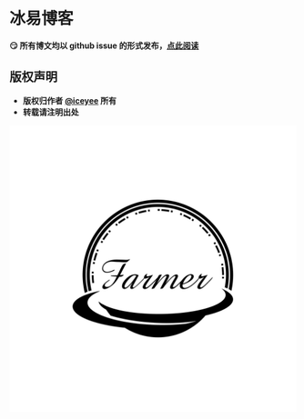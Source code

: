 # 冰易博客
**:smirk: 所有博文均以 github issue 的形式发布，[点此阅读](https://github.com/iceyee/blog/issues)**
 
## 版权声明
- **版权归作者 [@iceyee](https://github.com/iceyee) 所有**
- **转载请注明出处**

![farmer](https://github.com/iceyee/blog/blob/master/%E7%99%BD%E8%89%B2%E5%BA%95%E9%BB%91%E8%89%B2%E5%AD%97.jpg)
